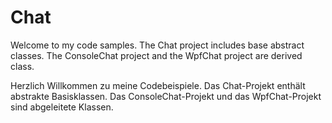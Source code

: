 # Chat
Welcome to my code samples. The Chat project includes base abstract classes. The ConsoleChat project and the WpfChat project are derived class.

Herzlich Willkommen zu meine Codebeispiele. Das Chat-Projekt enthält abstrakte Basisklassen. Das ConsoleChat-Projekt und das WpfChat-Projekt sind abgeleitete Klassen.
